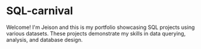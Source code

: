 # SQL-carnival

Welcome! I'm Jeison and this is my portfolio showcasing SQL projects using various datasets. These projects demonstrate my skills in data querying, analysis, and database design.
